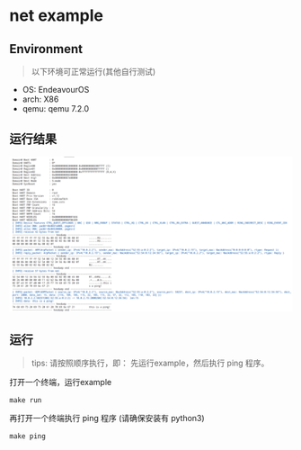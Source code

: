 # net example

## Environment

> 以下环境可正常运行(其他自行测试)

- OS: EndeavourOS
- arch: X86
- qemu: qemu 7.2.0

## 运行结果

![img.png](img.png)

## 运行

> tips: 请按照顺序执行，即： 先运行example，然后执行 ping 程序。

打开一个终端，运行example

```
make run
```

再打开一个终端执行 ping 程序 (请确保安装有 python3)

```
make ping
```